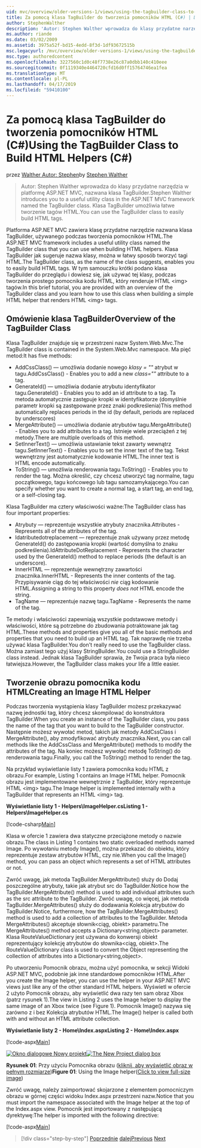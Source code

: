 ```yaml
---
uid: mvc/overview/older-versions-1/views/using-the-tagbuilder-class-to-build-html-helpers-cs
title: Za pomocą klasa TagBuilder do tworzenia pomocników HTML (C#) | Dokumentacja firmy Microsoft
author: StephenWalther
description: 'Autor: Stephen Walther wprowadza do klasy przydatne narzędzia w platformę ASP.NET MVC, nazwana klasa TagBuilder. Klasa TagBuilder do mogą używać łatwo...'
ms.author: riande
ms.date: 03/02/2009
ms.assetid: 3975a52f-bd15-4edd-8f3d-1df93672515b
msc.legacyurl: /mvc/overview/older-versions-1/views/using-the-tagbuilder-class-to-build-html-helpers-cs
msc.type: authoredcontent
ms.openlocfilehash: 3227560c1d0c48f7738e26c87a0dbb140c410eee
ms.sourcegitcommit: 0f1119340e4464720cfd16d0ff15764746ea1fea
ms.translationtype: MT
ms.contentlocale: pl-PL
ms.lasthandoff: 04/17/2019
ms.locfileid: "59410100"
---
```

# <a name="using-the-tagbuilder-class-to-build-html-helpers-c"></a><span data-ttu-id="8a204-104">Za pomocą klasa TagBuilder do tworzenia pomocników HTML (C#)</span><span class="sxs-lookup"><span data-stu-id="8a204-104">Using the TagBuilder Class to Build HTML Helpers (C#)</span></span>

<span data-ttu-id="8a204-105">przez [Walther Autor: Stephen](https://github.com/StephenWalther)</span><span class="sxs-lookup"><span data-stu-id="8a204-105">by [Stephen Walther](https://github.com/StephenWalther)</span></span>

> <span data-ttu-id="8a204-106">Autor: Stephen Walther wprowadza do klasy przydatne narzędzia w platformę ASP.NET MVC, nazwana klasa TagBuilder.</span><span class="sxs-lookup"><span data-stu-id="8a204-106">Stephen Walther introduces you to a useful utility class in the ASP.NET MVC framework named the TagBuilder class.</span></span> <span data-ttu-id="8a204-107">Klasa TagBuilder umożliwia łatwe tworzenie tagów HTML.</span><span class="sxs-lookup"><span data-stu-id="8a204-107">You can use the TagBuilder class to easily build HTML tags.</span></span>


<span data-ttu-id="8a204-108">Platforma ASP.NET MVC zawiera klasę przydatne narzędzie nazwana klasa TagBuilder, używanego podczas tworzenia pomocników HTML.</span><span class="sxs-lookup"><span data-stu-id="8a204-108">The ASP.NET MVC framework includes a useful utility class named the TagBuilder class that you can use when building HTML helpers.</span></span> <span data-ttu-id="8a204-109">Klasa TagBuilder jak sugeruje nazwa klasy, można w łatwy sposób tworzyć tagi HTML.</span><span class="sxs-lookup"><span data-stu-id="8a204-109">The TagBuilder class, as the name of the class suggests, enables you to easily build HTML tags.</span></span> <span data-ttu-id="8a204-110">W tym samouczku krótki podano klasa TagBuilder do przeglądu i dowiesz się, jak używać tej klasy, podczas tworzenia prostego pomocnika kodu HTML, który renderuje HTML &lt;img&gt; tagów.</span><span class="sxs-lookup"><span data-stu-id="8a204-110">In this brief tutorial, you are provided with an overview of the TagBuilder class and you learn how to use this class when building a simple HTML helper that renders HTML &lt;img&gt; tags.</span></span>

## <a name="overview-of-the-tagbuilder-class"></a><span data-ttu-id="8a204-111">Omówienie klasa TagBuilder</span><span class="sxs-lookup"><span data-stu-id="8a204-111">Overview of the TagBuilder Class</span></span>

<span data-ttu-id="8a204-112">Klasa TagBuilder znajduje się w przestrzeni nazw System.Web.Mvc.</span><span class="sxs-lookup"><span data-stu-id="8a204-112">The TagBuilder class is contained in the System.Web.Mvc namespace.</span></span> <span data-ttu-id="8a204-113">Ma pięć metod:</span><span class="sxs-lookup"><span data-stu-id="8a204-113">It has five methods:</span></span>

- <span data-ttu-id="8a204-114">AddCssClass() — umożliwia dodanie nowego *klasy = ""* atrybut w tagu.</span><span class="sxs-lookup"><span data-stu-id="8a204-114">AddCssClass() - Enables you to add a new *class=""* attribute to a tag.</span></span>
- <span data-ttu-id="8a204-115">GenerateId() — umożliwia dodanie atrybutu identyfikator tagu.</span><span class="sxs-lookup"><span data-stu-id="8a204-115">GenerateId() - Enables you to add an id attribute to a tag.</span></span> <span data-ttu-id="8a204-116">Ta metoda automatycznie zastępuje kropki w identyfikatorze (domyślnie parametr kropki są zastępowane przez znaki podkreślenia)</span><span class="sxs-lookup"><span data-stu-id="8a204-116">This method automatically replaces periods in the id (by default, periods are replaced by underscores)</span></span>
- <span data-ttu-id="8a204-117">MergeAttribute() — umożliwia dodanie atrybutów tagu.</span><span class="sxs-lookup"><span data-stu-id="8a204-117">MergeAttribute() - Enables you to add attributes to a tag.</span></span> <span data-ttu-id="8a204-118">Istnieje wiele przeciążeń z tej metody.</span><span class="sxs-lookup"><span data-stu-id="8a204-118">There are multiple overloads of this method.</span></span>
- <span data-ttu-id="8a204-119">SetInnerText() — umożliwia ustawianie tekst zawarty wewnątrz tagu.</span><span class="sxs-lookup"><span data-stu-id="8a204-119">SetInnerText() - Enables you to set the inner text of the tag.</span></span> <span data-ttu-id="8a204-120">Tekst wewnętrzny jest automatycznie kodowanie HTML.</span><span class="sxs-lookup"><span data-stu-id="8a204-120">The inner text is HTML encode automatically.</span></span>
- <span data-ttu-id="8a204-121">ToString() — umożliwia renderowania tagu.</span><span class="sxs-lookup"><span data-stu-id="8a204-121">ToString() - Enables you to render the tag.</span></span> <span data-ttu-id="8a204-122">Można określić, czy chcesz utworzyć tag normalne, tagu początkowego, tagu końcowego lub tagu samozamykającego.</span><span class="sxs-lookup"><span data-stu-id="8a204-122">You can specify whether you want to create a normal tag, a start tag, an end tag, or a self-closing tag.</span></span>
  

<span data-ttu-id="8a204-123">Klasa TagBuilder ma cztery właściwości ważne:</span><span class="sxs-lookup"><span data-stu-id="8a204-123">The TagBuilder class has four important properties:</span></span>

- <span data-ttu-id="8a204-124">Atrybuty — reprezentuje wszystkie atrybuty znacznika.</span><span class="sxs-lookup"><span data-stu-id="8a204-124">Attributes - Represents all of the attributes of the tag.</span></span>
- <span data-ttu-id="8a204-125">Idatributedotreplacement — reprezentuje znak używany przez metodę GenerateId() do zastępowania kropki (wartość domyślna to znaku podkreślenia).</span><span class="sxs-lookup"><span data-stu-id="8a204-125">IdAttributeDotReplacement - Represents the character used by the GenerateId() method to replace periods (the default is an underscore).</span></span>
- <span data-ttu-id="8a204-126">InnerHTML — reprezentuje wewnętrzny zawartości znacznika.</span><span class="sxs-lookup"><span data-stu-id="8a204-126">InnerHTML - Represents the inner contents of the tag.</span></span> <span data-ttu-id="8a204-127">Przypisywanie ciąg do tej właściwości *nie* ciąg kodowanie HTML.</span><span class="sxs-lookup"><span data-stu-id="8a204-127">Assigning a string to this property *does not* HTML encode the string.</span></span>
- <span data-ttu-id="8a204-128">TagName — reprezentuje nazwę tagu.</span><span class="sxs-lookup"><span data-stu-id="8a204-128">TagName - Represents the name of the tag.</span></span>

<span data-ttu-id="8a204-129">Te metody i właściwości zapewniają wszystkie podstawowe metody i właściwości, które są potrzebne do zbudowania potraktowane jak tag HTML.</span><span class="sxs-lookup"><span data-stu-id="8a204-129">These methods and properties give you all of the basic methods and properties that you need to build up an HTML tag.</span></span> <span data-ttu-id="8a204-130">Tak naprawdę nie trzeba używać klasa TagBuilder.</span><span class="sxs-lookup"><span data-stu-id="8a204-130">You don't really need to use the TagBuilder class.</span></span> <span data-ttu-id="8a204-131">Można zamiast tego użyj klasy StringBuilder.</span><span class="sxs-lookup"><span data-stu-id="8a204-131">You could use a StringBuilder class instead.</span></span> <span data-ttu-id="8a204-132">Jednak klasa TagBuilder sprawia, że Twoja praca była nieco łatwiejsza.</span><span class="sxs-lookup"><span data-stu-id="8a204-132">However, the TagBuilder class makes your life a little easier.</span></span>

## <a name="creating-an-image-html-helper"></a><span data-ttu-id="8a204-133">Tworzenie obrazu pomocnika kodu HTML</span><span class="sxs-lookup"><span data-stu-id="8a204-133">Creating an Image HTML Helper</span></span>

<span data-ttu-id="8a204-134">Podczas tworzenia wystąpienia klasy TagBuilder możesz przekazywać nazwę jednostki tag, który chcesz skompilować do konstruktora TagBuilder.</span><span class="sxs-lookup"><span data-stu-id="8a204-134">When you create an instance of the TagBuilder class, you pass the name of the tag that you want to build to the TagBuilder constructor.</span></span> <span data-ttu-id="8a204-135">Następnie możesz wywołać metod, takich jak metody AddCssClass i MergeAttribute(), aby zmodyfikować atrybuty znacznika.</span><span class="sxs-lookup"><span data-stu-id="8a204-135">Next, you can call methods like the AddCssClass and MergeAttribute() methods to modify the attributes of the tag.</span></span> <span data-ttu-id="8a204-136">Na koniec możesz wywołać metodę ToString() do renderowania tagu.</span><span class="sxs-lookup"><span data-stu-id="8a204-136">Finally, you call the ToString() method to render the tag.</span></span>

<span data-ttu-id="8a204-137">Na przykład wyświetlanie listy 1 zawiera pomocnika kodu HTML z obrazu.</span><span class="sxs-lookup"><span data-stu-id="8a204-137">For example, Listing 1 contains an Image HTML helper.</span></span> <span data-ttu-id="8a204-138">Pomocnik obrazu jest implementowane wewnętrznie z TagBuilder, który reprezentuje HTML &lt;img&gt; tagu.</span><span class="sxs-lookup"><span data-stu-id="8a204-138">The Image helper is implemented internally with a TagBuilder that represents an HTML &lt;img&gt; tag.</span></span>

<span data-ttu-id="8a204-139">**Wyświetlanie listy 1 - Helpers\ImageHelper.cs**</span><span class="sxs-lookup"><span data-stu-id="8a204-139">**Listing 1 - Helpers\ImageHelper.cs**</span></span>

[!code-csharp[Main](using-the-tagbuilder-class-to-build-html-helpers-cs/samples/sample1.cs)]

<span data-ttu-id="8a204-140">Klasa w ofercie 1 zawiera dwa statyczne przeciążone metody o nazwie obrazu.</span><span class="sxs-lookup"><span data-stu-id="8a204-140">The class in Listing 1 contains two static overloaded methods named Image.</span></span> <span data-ttu-id="8a204-141">Po wywołaniu metody Image(), można przekazać do obiektu, który reprezentuje zestaw atrybutów HTML, czy nie.</span><span class="sxs-lookup"><span data-stu-id="8a204-141">When you call the Image() method, you can pass an object which represents a set of HTML attributes or not.</span></span>

<span data-ttu-id="8a204-142">Zwróć uwagę, jak metoda TagBuilder.MergeAttribute() służy do Dodaj poszczególne atrybuty, takie jak atrybut src do TagBuilder.</span><span class="sxs-lookup"><span data-stu-id="8a204-142">Notice how the TagBuilder.MergeAttribute() method is used to add individual attributes such as the src attribute to the TagBuilder.</span></span> <span data-ttu-id="8a204-143">Zwróć uwagę, co więcej, jak metoda TagBuilder.MergeAttributes() służy do dodawania Kolekcja atrybutów do TagBuilder.</span><span class="sxs-lookup"><span data-stu-id="8a204-143">Notice, furthermore, how the TagBuilder.MergeAttributes() method is used to add a collection of attributes to the TagBuilder.</span></span> <span data-ttu-id="8a204-144">Metoda MergeAttributes() akceptuje słownik&lt;ciąg, obiekt&gt; parametru.</span><span class="sxs-lookup"><span data-stu-id="8a204-144">The MergeAttributes() method accepts a Dictionary&lt;string,object&gt; parameter.</span></span> <span data-ttu-id="8a204-145">Klasa RouteValueDictionary jest używana do konwersji obiekt reprezentujący kolekcję atrybutów do słownika&lt;ciąg, obiekt&gt;.</span><span class="sxs-lookup"><span data-stu-id="8a204-145">The RouteValueDictionary class is used to convert the Object representing the collection of attributes into a Dictionary&lt;string,object&gt;.</span></span>

<span data-ttu-id="8a204-146">Po utworzeniu Pomocnik obrazu, można użyć pomocnika, w sekcji Widoki ASP.NET MVC, podobnie jak inne standardowe pomocników HTML.</span><span class="sxs-lookup"><span data-stu-id="8a204-146">After you create the Image helper, you can use the helper in your ASP.NET MVC views just like any of the other standard HTML helpers.</span></span> <span data-ttu-id="8a204-147">Wyświetl w ofercie 2 użyto Pomocnik obrazu, aby wyświetlić dwa razy ten sam obraz Xbox (patrz rysunek 1).</span><span class="sxs-lookup"><span data-stu-id="8a204-147">The view in Listing 2 uses the Image helper to display the same image of an Xbox twice (see Figure 1).</span></span> <span data-ttu-id="8a204-148">Pomocnik Image() nazywa się zarówno z i bez Kolekcja atrybutów HTML.</span><span class="sxs-lookup"><span data-stu-id="8a204-148">The Image() helper is called both with and without an HTML attribute collection.</span></span>

<span data-ttu-id="8a204-149">**Wyświetlanie listy 2 - Home\Index.aspx**</span><span class="sxs-lookup"><span data-stu-id="8a204-149">**Listing 2 - Home\Index.aspx**</span></span>

[!code-aspx[Main](using-the-tagbuilder-class-to-build-html-helpers-cs/samples/sample2.aspx)]


<span data-ttu-id="8a204-150">[![Okno dialogowe Nowy projekt](using-the-tagbuilder-class-to-build-html-helpers-cs/_static/image1.jpg)](using-the-tagbuilder-class-to-build-html-helpers-cs/_static/image1.png)</span><span class="sxs-lookup"><span data-stu-id="8a204-150">[![The New Project dialog box](using-the-tagbuilder-class-to-build-html-helpers-cs/_static/image1.jpg)](using-the-tagbuilder-class-to-build-html-helpers-cs/_static/image1.png)</span></span>

<span data-ttu-id="8a204-151">**Rysunek 01**: Przy użyciu Pomocnika obrazu ([kliknij, aby wyświetlić obraz w pełnym rozmiarze](using-the-tagbuilder-class-to-build-html-helpers-cs/_static/image2.png))</span><span class="sxs-lookup"><span data-stu-id="8a204-151">**Figure 01**: Using the Image helper([Click to view full-size image](using-the-tagbuilder-class-to-build-html-helpers-cs/_static/image2.png))</span></span>


<span data-ttu-id="8a204-152">Zwróć uwagę, należy zaimportować skojarzone z elementem pomocniczym obrazu w górnej części widoku Index.aspx przestrzeni nazw.</span><span class="sxs-lookup"><span data-stu-id="8a204-152">Notice that you must import the namespace associated with the Image helper at the top of the Index.aspx view.</span></span> <span data-ttu-id="8a204-153">Pomocnik jest importowany z następującą dyrektywę:</span><span class="sxs-lookup"><span data-stu-id="8a204-153">The helper is imported with the following directive:</span></span>

[!code-aspx[Main](using-the-tagbuilder-class-to-build-html-helpers-cs/samples/sample3.aspx)]

> [!div class="step-by-step"]
> <span data-ttu-id="8a204-154">[Poprzednie](creating-custom-html-helpers-cs.md)
> [dalej](creating-page-layouts-with-view-master-pages-cs.md)</span><span class="sxs-lookup"><span data-stu-id="8a204-154">[Previous](creating-custom-html-helpers-cs.md)
[Next](creating-page-layouts-with-view-master-pages-cs.md)</span></span>
